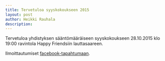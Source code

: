 ```yaml
---
title: Tervetuloa syyskokoukseen 2015
layout: post
author: Heikki Rauhala
description: 
---
```


Tervetuloa yhdistyksen sääntömääräiseen syyskokoukseen <time datetime="2015-10-28 19:00">28.10.2015 klo 19:00</time> ravintola Happy Friendsiin lauttasaareen.

Ilmoittautumiset [facebook-tapahtumaan](https://www.facebook.com/events/1666595400251633/).